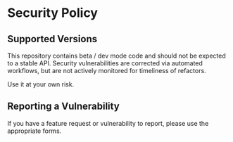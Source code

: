 # Security Policy

## Supported Versions

This repository contains beta / dev mode code and should not 
be expected to a stable API. Security vulnerabilities are 
corrected via automated workflows, but are not actively 
monitored for timeliness of refactors. 

Use it at your own risk.

## Reporting a Vulnerability

If you have a feature request or vulnerability to report, please use 
the appropriate forms. 
